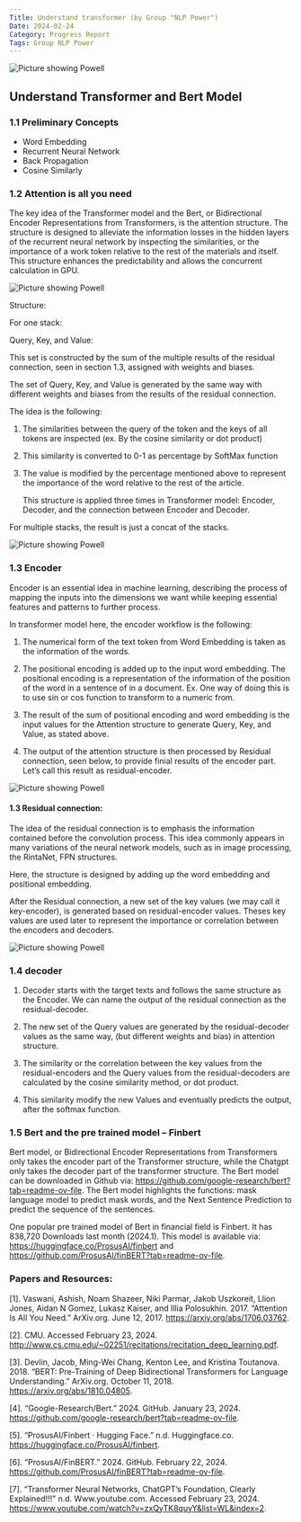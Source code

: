 ```yaml
---
Title: Understand transformer (by Group "NLP Power") 
Date: 2024-02-24
Category: Progress Report
Tags: Group NLP Power
---
```



![Picture showing Powell]({static}/images/NLP-Power_02_image-1.png)
## Understand Transformer and Bert Model
### 1.1 Preliminary Concepts 
- Word Embedding 	
- Recurrent Neural Network 
- Back Propagation
- Cosine Similarly 

### 1.2 Attention is all you need 
The key idea of the Transformer model and the Bert, or Bidirectional Encoder Representations from Transformers, is the attention structure. The structure is designed to alleviate the information losses in the hidden layers of the recurrent neural network by inspecting the similarities, or the importance of a work token relative to the rest of the materials and itself. This structure enhances the predictability and allows the concurrent calculation in GPU.

![Picture showing Powell]({static}/images/NLP-Power_02_image-2.png)

Structure: 

For one stack:

Query, Key, and Value:

This set is constructed by the sum of the multiple results of the residual connection, seen in section 1.3, assigned with weights and biases. 

The set of Query, Key, and Value is generated by the same way with different weights and biases from the results of the residual connection.

The idea is the following: 

1.	The similarities between the query of the token and the keys of all tokens are inspected (ex. By the cosine similarity or dot product)

2.	This similarity is converted to 0-1 as percentage by SoftMax function 

3.	The value is modified by the percentage mentioned above to represent the importance of the word relative to the rest of the article.

	This structure is applied three times in Transformer model: Encoder, Decoder, and the connection between Encoder and Decoder.

For multiple stacks, the result is just a concat of the stacks.

![Picture showing Powell]({static}/images/NLP-Power_02_image-3.png)

### 1.3 Encoder
Encoder is an essential idea in machine learning, describing the process of mapping the inputs into the dimensions we want while keeping essential features and patterns to further process.

In transformer model here, the encoder workflow is the following:
1.	The numerical form of the text token from Word Embedding is taken as the information of the words.

2.	The positional encoding is added up to the input word embedding. The positional encoding is a representation of the information of the position of the word in a sentence of in a document. Ex. One way of doing this is to use sin or cos function to transform to a numeric from.

3.	The result of the sum of positional encoding and word embedding is the input values for the Attention structure to generate Query, Key, and Value, as stated above.

4.	The output of the attention structure is then processed by Residual connection, seen below, to provide finial results of the encoder part. Let’s call this result as residual-encoder.

![Picture showing Powell]({static}/images/NLP-Power_02_image-4.png)

#### 1.3 Residual connection:
The idea of the residual connection is to emphasis the information contained before the convolution process. This idea commonly appears in many variations of the neural network models,  such as in image processing, the RintaNet, FPN structures. 

Here, the structure is designed by adding up the word embedding and positional embedding. 

After the Residual connection, a new set of the key values (we may call it key-encoder), is generated based on residual-encoder values. Theses key values are used later to represent the importance or correlation between the encoders and decoders.

![Picture showing Powell]({static}/images/NLP-Power_02_image-5.png)

### 1.4 decoder

1. Decoder starts with the target texts and follows the same structure as the Encoder. We can name the output of the residual connection as the residual-decoder. 

2. The new set of the Query values are generated by the residual-decoder values as the same way, (but different weights and bias) in attention structure. 

3.  The similarity or the correlation between the key values from the residual-encoders and the Query values from the residual-decoders are calculated by the cosine similarity method, or dot product.

4.  This similarity modify the new Values and eventually predicts the output, after the softmax function.  

### 1.5 Bert and the pre trained model – Finbert
Bert model, or Bidirectional Encoder Representations from Transformers only takes the encoder part of the Transformer structure, while the Chatgpt only takes the decoder part of the transformer structure. The Bert model can be downloaded in Github via: https://github.com/google-research/bert?tab=readme-ov-file. The Bert model highlights the functions: mask language model to predict mask words, and the Next Sentence Prediction to predict the sequence of the sentences.

One popular pre trained model of Bert in financial field is Finbert. It has 838,720 Downloads last month (2024.1). This model is available via: https://huggingface.co/ProsusAI/finbert and https://github.com/ProsusAI/finBERT?tab=readme-ov-file. 

### Papers and Resources:

[1]. Vaswani, Ashish, Noam Shazeer, Niki Parmar, Jakob Uszkoreit, Llion Jones, Aidan N Gomez, Lukasz Kaiser, and Illia Polosukhin. 2017. “Attention Is All You Need.” ArXiv.org. June 12, 2017. https://arxiv.org/abs/1706.03762.

[2]. CMU. Accessed February 23, 2024. 
http://www.cs.cmu.edu/~02251/recitations/recitation_deep_learning.pdf.

[3]. Devlin, Jacob, Ming-Wei Chang, Kenton Lee, and Kristina Toutanova. 2018. “BERT: Pre-Training of Deep Bidirectional Transformers for Language 
Understanding.” ArXiv.org. October 11, 2018. https://arxiv.org/abs/1810.04805.

[4]. “Google-Research/Bert.” 2024. GitHub. January 23, 2024. https://github.com/google-research/bert?tab=readme-ov-file.

[5]. “ProsusAI/Finbert · Hugging Face.” n.d. Huggingface.co. https://huggingface.co/ProsusAI/finbert.

[6]. “ProsusAI/FinBERT.” 2024. GitHub. February 22, 2024. https://github.com/ProsusAI/finBERT?tab=readme-ov-file.

[7]. “Transformer Neural Networks, ChatGPT’s Foundation, Clearly Explained!!!” n.d. Www.youtube.com. Accessed February 23, 2024. https://www.youtube.com/watch?v=zxQyTK8quyY&list=WL&index=2.
